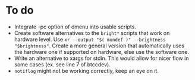 # To do
- Integrate -pc option of dmenu into usable scripts.
- Create software alternatives to the `bright*` scripts that work on hardware level. Use `xr --output "$( mondef )" --brightness "$brightness"`. Create a more general version that automatically uses the hardware one if supported on hardware, else use the software one.
- Write an alternative to xargs for stdin. This would allow for nicer flow in some cases (ex. see line 7 of btccdev).
- `notiflog` might not be working correctly, keep an eye on it.

